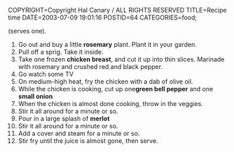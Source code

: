 COPYRIGHT=Copyright Hal Canary / ALL RIGHTS RESERVED
TITLE=Recipe time
DATE=2003-07-09 19:01:16
POSTID=64
CATEGORIES=food;

(serves one).

1.  Go out and buy a little **rosemary** plant. Plant it in your garden.
2.  Pull off a sprig. Take it inside.
3.  Take one frozen **chicken breast**, and cut it up into thin slices. Marinade with rosemary and crushed red and black pepper.
4.  Go watch some TV
5.  On medium-high heat, fry the chicken with a dab of olive oil.
6.  While the chicken is cooking, cut up one**green bell pepper** and one **small onion**
7.  When the chicken is almost done cooking, throw in the veggies.
8.  Stir it all around for a minute or so.
9.  Pour in a large splash of **merlot**
10.  Stir it all around for a minute or so.
11.  Add a cover and steam for a minute or so.
12.  Stir fry until the juice is almost gone, then serve.
